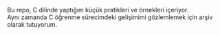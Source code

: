 Bu repo, C dilinde yaptığım küçük pratikleri ve örnekleri içeriyor.  
Aynı zamanda C öğrenme sürecimdeki gelişimimi gözlemlemek için arşiv olarak tutuyorum.

